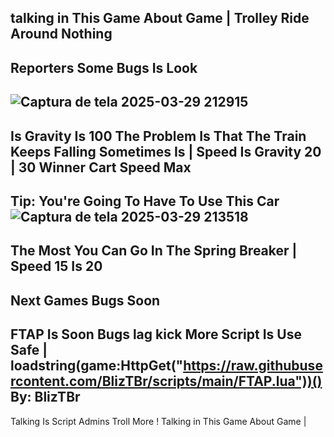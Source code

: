 talking in This Game About Game | Trolley Ride Around Nothing
-
Reporters Some Bugs Is Look
-
![Captura de tela 2025-03-29 212915](https://github.com/user-attachments/assets/d0c63870-5562-4c33-ac1c-5052bde16666)
-
Is Gravity Is 100 The Problem Is That The Train Keeps Falling Sometimes Is | Speed Is Gravity 20 | 30 Winner Cart Speed Max
-
Tip: You're Going To Have To Use This Car ![Captura de tela 2025-03-29 213518](https://github.com/user-attachments/assets/a09d4f39-0d74-4d7c-8c8b-bd94a255bec8)
-
The Most You Can Go In The Spring Breaker | Speed 15 Is 20
-------------------
Next Games Bugs Soon
-
FTAP Is Soon Bugs lag kick More
Script Is Use Safe | loadstring(game:HttpGet("https://raw.githubusercontent.com/BlizTBr/scripts/main/FTAP.lua"))()
By: BlizTBr
-
Talking Is Script Admins Troll More !
Talking in This Game About Game |
